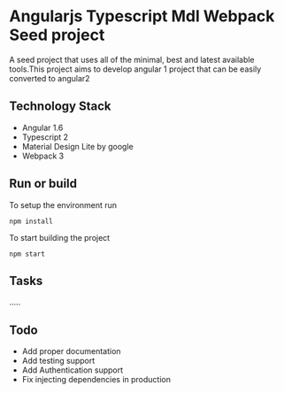 # Angularjs Typescript Mdl Webpack Seed project
A seed project that uses all of the minimal, best and latest available tools.This project aims to develop angular 1 project that can be easily converted to angular2

## Technology Stack
- Angular 1.6
- Typescript 2
- Material Design Lite by google
- Webpack 3

## Run or build
To setup the environment run

`npm install`

To start building the project

`npm start`
## Tasks
.....

## Todo
- Add proper documentation
- Add testing support
- Add Authentication support
- Fix injecting dependencies in production
